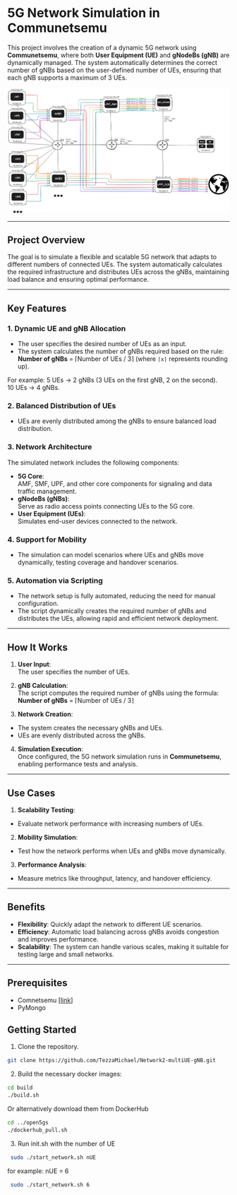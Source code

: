 # 5G Network Simulation in Communetsemu  

This project involves the creation of a dynamic 5G network using **Communetsemu**, where both **User Equipment (UE)** and **gNodeBs (gNB)** are dynamically managed. The system automatically determines the correct number of gNBs based on the user-defined number of UEs, ensuring that each gNB supports a maximum of 3 UEs.  

<img src="./images/network_scheme.png" title="./images/network_scheme.png" width=800px></img>

---

## **Project Overview**  

The goal is to simulate a flexible and scalable 5G network that adapts to different numbers of connected UEs. The system automatically calculates the required infrastructure and distributes UEs across the gNBs, maintaining load balance and ensuring optimal performance.  

---

## **Key Features**  

### 1. **Dynamic UE and gNB Allocation**  
- The user specifies the desired number of UEs as an input.  
- The system calculates the number of gNBs required based on the rule:
 **Number of gNBs** = ⌈Number of UEs / 3⌉
 (where `⌈x⌉` represents rounding up).  

 For example:
 5 UEs → 2 gNBs (3 UEs on the first gNB, 2 on the second).  
 10 UEs → 4 gNBs.  

### 2. **Balanced Distribution of UEs**  
- UEs are evenly distributed among the gNBs to ensure balanced load distribution.  

### 3. **Network Architecture**  
The simulated network includes the following components:  
- **5G Core**:  
  AMF, SMF, UPF, and other core components for signaling and data traffic management.  
- **gNodeBs (gNBs)**:  
  Serve as radio access points connecting UEs to the 5G core.  
- **User Equipment (UEs)**:  
  Simulates end-user devices connected to the network.  

### 4. **Support for Mobility**  
- The simulation can model scenarios where UEs and gNBs move dynamically, testing coverage and handover scenarios.  

### 5. **Automation via Scripting**  
- The network setup is fully automated, reducing the need for manual configuration.  
- The script dynamically creates the required number of gNBs and distributes the UEs, allowing rapid and efficient network deployment.  

---

## **How It Works**  

1. **User Input**:  
 The user specifies the number of UEs.  

2. **gNB Calculation**:  
 The script computes the required number of gNBs using the formula:
 **Number of gNBs** = ⌈Number of UEs / 3⌉

3. **Network Creation**:  
- The system creates the necessary gNBs and UEs.  
- UEs are evenly distributed across the gNBs.  

4. **Simulation Execution**:  
Once configured, the 5G network simulation runs in **Communetsemu**, enabling performance tests and analysis.  

---

## **Use Cases**  

1. **Scalability Testing**:  
- Evaluate network performance with increasing numbers of UEs.  

2. **Mobility Simulation**:  
- Test how the network performs when UEs and gNBs move dynamically.  

3. **Performance Analysis**:  
- Measure metrics like throughput, latency, and handover efficiency.  

---

## **Benefits**  

- **Flexibility**: Quickly adapt the network to different UE scenarios.  
- **Efficiency**: Automatic load balancing across gNBs avoids congestion and improves performance.  
- **Scalability**: The system can handle various scales, making it suitable for testing large and small networks.  

---
## Prerequisites

- Comnetsemu [[link](https://git.comnets.net/public-repo/comnetsemu)]
- PyMongo

## **Getting Started**  

1. Clone the repository.  
```bash
git clone https://github.com/TezzaMichael/Network2-multiUE-gNB.git
```

2. Build the necessary docker images:

```bash
cd build
./build.sh
```

Or alternatively download them from DockerHub

```bash
cd ../open5gs
./dockerhub_pull.sh
```

3. Run init.sh with the number of UE
```bash
 sudo ./start_network.sh nUE
```
for example: nUE = 6
```bash
 sudo ./start_network.sh 6
```

